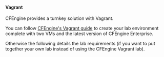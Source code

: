 #### Vagrant

CFEngine provides a turnkey solution with Vagrant.

You can follow [CFEngine's Vagrant
guide](https://docs.cfengine.com/latest/guide-installation-and-configuration-general-installation-installation-enterprise-vagrant.html)
to create your lab environment complete with two VMs and the latest
version of CFEngine Enterprise.

Otherwise the following details the lab requirements (if you want to put
together your own lab instead of using the CFEngine Vagrant lab).

